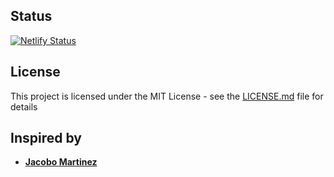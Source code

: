 ## Status

[![Netlify Status](https://api.netlify.com/api/v1/badges/14c2e488-2940-4f52-b05e-34e53c4d4a15/deploy-status)](https://app.netlify.com/sites/margaret-reed/deploys)

## License

This project is licensed under the MIT License - see the [LICENSE.md](LICENSE.md) file for details

## Inspired by

- [**Jacobo Martinez**](https://github.com/cobidev)
